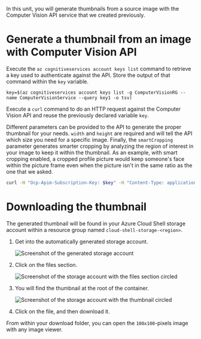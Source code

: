In this unit, you will generate thumbnails from a source image with the Computer Vision API service that we created previously.

# Generate a thumbnail from an image with Computer Vision API

Execute the `az cognitiveservices account keys list` command to retrieve a key used to authenticate against the API. Store the output of that command within the `key` variable.

```output
key=$(az cognitiveservices account keys list -g ComputerVisionRG --name ComputerVisionService --query key1 -o tsv)
```

Execute a `curl` command to do an HTTP request against the Computer Vision API and reuse the previously declared variable `key`.

Different parameters can be provided to the API to generate the proper thumbnail for your needs. `width` and `height` are required and will tell the API which size you need for a specific image. Finally, the `smartCropping` parameter generates smarter cropping by analyzing the region of interest in your image to keep it within the thumbnail. As an example, with smart cropping enabled, a cropped profile picture would keep someone's face within the picture frame even when the picture isn't in the same ratio as the one that we asked.

```bash
curl -H "Ocp-Apim-Subscription-Key: $key" -H "Content-Type: application/json" "https://westus2.api.cognitive.microsoft.com/vision/v1.0/generateThumbnail?width=100&height=100&smartCropping=true" -d "{\"url\":\"https://docs.microsoft.com/en-us/learn/modules/create-computer-vision-service/media/mountains.jpg\"}" -o clouddrive/thumbnail.jpg
```

# Downloading the thumbnail

The generated thumbnail will be found in your Azure Cloud Shell storage account within a resource group named `cloud-shell-storage-<region>`.

1. Get into the automatically generated storage account.

    ![Screenshot of the generated storage account](../media/4-storage-account.png)

2. Click on the files section.

    ![Screenshot of the storage account with the files section circled](../media/4-storage-account-click-on-files.png)

3. You will find the thumbnail at the root of the container.

    ![Screenshot of the storage account with the thumbnail circled](../media/4-storage-account-thumbnail.png)

4. Click on the file, and then download it.

From within your download folder, you can open the `100x100`-pixels image with any image viewer.